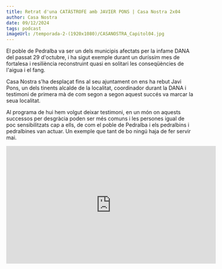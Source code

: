 ```yaml
---
title: Retrat d'una CATÀSTROFE amb JAVIER PONS | Casa Nostra 2x04
author: Casa Nostra
date: 09/12/2024
tags: podcast
imageUrl: /temporada-2-(1920x1080)/CASANOSTRA_Capitol04.jpg
---
```


<p>El poble de Pedralba va ser un dels municipis afectats per la infame DANA del passat 29 d'octubre, i ha sigut exemple durant un duríssim mes de fortalesa i resiliència reconstruint quasi en solitari les conseqüències de l'aigua i el fang.</p>

<p>Casa Nostra s'ha desplaçat fins al seu ajuntament on ens ha rebut Javi Pons, un dels tinents alcalde de la localitat, coordinador durant la DANA i testimoni de primera mà de com segon a segon aquest succés va marcar la seua localitat.</p>

<p>Al programa de hui hem volgut deixar testimoni, en un món on aquests successos per desgràcia poden ser més comuns i les persones igual de poc sensibilitzats cap a ells, de com el poble de Pedralba i els pedralbins i pedralbines van actuar. Un exemple que tant de bo ningú haja de fer servir mai.</p>


<iframe width="560" height="315" src="https://www.youtube.com/embed/ta5A2T_DYJs?si=2LTHROZ33Ijvp33c" title="YouTube video player" frameborder="0" allow="accelerometer; autoplay; clipboard-write; encrypted-media; gyroscope; picture-in-picture; web-share" referrerpolicy="strict-origin-when-cross-origin" allowfullscreen></iframe>
